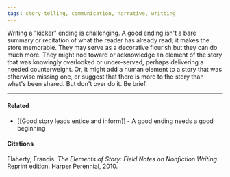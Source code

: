```yaml
---
tags: story-telling, communication, narrative, writting
---
```


Writing a "kicker" ending is challenging. A good ending isn't a bare summary or recitation of what the reader has already read; it makes the store memorable. They may serve as a decorative flourish but they can do much more. They might nod toward or acknowledge an element of the story that was knowingly overlooked or under-served, perhaps delivering a needed counterweight. Or, it might add a human element to a story that was otherwise missing one, or suggest that there is more to the story than what's been shared. But don't over do it. Be brief.

---

#### Related

- [[Good story leads entice and inform]] - A good ending needs a good beginning

#### Citations

Flaherty, Francis. _The Elements of Story: Field Notes on Nonfiction Writing_. Reprint edition. Harper Perennial, 2010.
